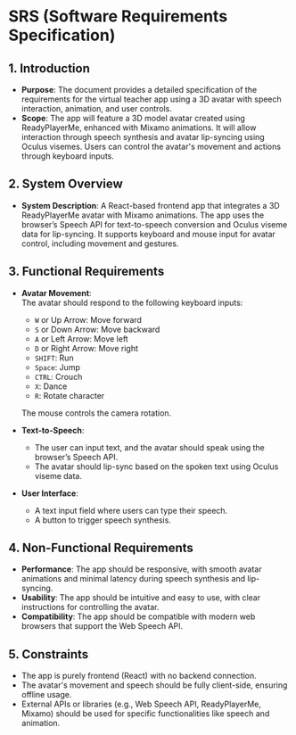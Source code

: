 # SRS (Software Requirements Specification)

## 1. Introduction

- **Purpose**: The document provides a detailed specification of the requirements for the virtual teacher app using a 3D avatar with speech interaction, animation, and user controls.
- **Scope**: The app will feature a 3D model avatar created using ReadyPlayerMe, enhanced with Mixamo animations. It will allow interaction through speech synthesis and avatar lip-syncing using Oculus visemes. Users can control the avatar's movement and actions through keyboard inputs.

## 2. System Overview

- **System Description**: A React-based frontend app that integrates a 3D ReadyPlayerMe avatar with Mixamo animations. The app uses the browser’s Speech API for text-to-speech conversion and Oculus viseme data for lip-syncing. It supports keyboard and mouse input for avatar control, including movement and gestures.

## 3. Functional Requirements

- **Avatar Movement**:  
   The avatar should respond to the following keyboard inputs:

  - `W` or Up Arrow: Move forward
  - `S` or Down Arrow: Move backward
  - `A` or Left Arrow: Move left
  - `D` or Right Arrow: Move right
  - `SHIFT`: Run
  - `Space`: Jump
  - `CTRL`: Crouch
  - `X`: Dance
  - `R`: Rotate character

  The mouse controls the camera rotation.

- **Text-to-Speech**:

  - The user can input text, and the avatar should speak using the browser’s Speech API.
  - The avatar should lip-sync based on the spoken text using Oculus viseme data.

- **User Interface**:
  - A text input field where users can type their speech.
  - A button to trigger speech synthesis.

## 4. Non-Functional Requirements

- **Performance**: The app should be responsive, with smooth avatar animations and minimal latency during speech synthesis and lip-syncing.
- **Usability**: The app should be intuitive and easy to use, with clear instructions for controlling the avatar.
- **Compatibility**: The app should be compatible with modern web browsers that support the Web Speech API.

## 5. Constraints

- The app is purely frontend (React) with no backend connection.
- The avatar's movement and speech should be fully client-side, ensuring offline usage.
- External APIs or libraries (e.g., Web Speech API, ReadyPlayerMe, Mixamo) should be used for specific functionalities like speech and animation.
